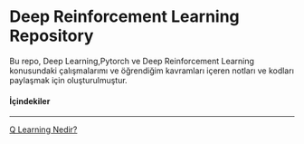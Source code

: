 # Deep Reinforcement Learning Repository
Bu repo, Deep Learning,Pytorch ve Deep Reinforcement Learning konusundaki çalışmalarımı ve öğrendiğim kavramları içeren notları ve kodları paylaşmak için oluşturulmuştur.

#### İçindekiler
***
[Q Learning Nedir?](Q%20Learning/Q%20Learning.md)
